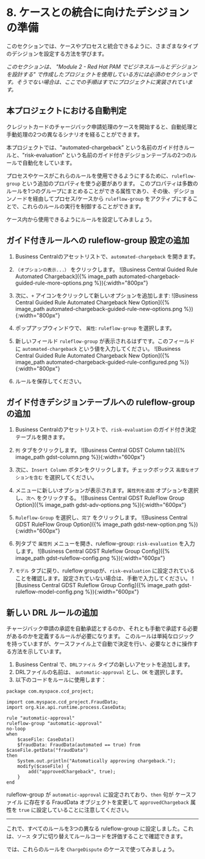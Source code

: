 # 8. ケースとの統合に向けたデシジョンの準備

このセクションでは、ケースやプロセスと統合できるように、さまざまなタイプのデシジョンを設定する方法を学びます。

_このセクションは、 "Module 2 - Red Hat PAM でビジネスルールとデシジョンを設計する" で作成したプロジェクトを使用している方には必須のセクションです。そうでない場合は、ここでの手順はすでにプロジェクトに実装されています。_

## 本プロジェクトにおける自動判定

クレジットカードのチャージバック申請処理のケースを開始すると、自動処理と手動処理の2つの異なるシナリオを経ることができます。

本プロジェクトでは、"automated-chargeback” という名前のガイド付きルールと、"risk-evaluation” という名前のガイド付きデシジョンテーブルの2つのルールで自動化をしています。

プロセスやケースがこれらのルールを使用できるようにするために、`ruleflow-group` という追加のプロパティを使う必要があります。
このプロパティは多数のルールを1つのグループにまとめることができる属性であり、その後、デシジョンノードを経由してプロセス/ケースから `ruleflow-group` をアクティブにすることで、これらのルールの実行を制御することができます。

ケース内から使用できるようにルールを設定してみましょう。

## ガイド付きルールへの ruleflow-group 設定の追加

1. Business Centralのアセットリストで、`automated-chargeback` を開きます。
2. `（オプションの表示...）` をクリックします。
  ![Business Central Guided Rule Automated Chargeback]({% image_path automated-chargeback-guided-rule-more-options.png %}){:width="800px"}

3. 次に、`+` アイコンをクリックして新しいオプションを追加します:
  ![Business Central Guided Rule Automated Chargeback New Option]({% image_path automated-chargeback-guided-rule-new-options.png %}){:width="800px"}

4. ポップアップウィンドウで、 `属性`: `ruleflow-group` を選択します。 

5. 新しいフィールド `ruleflow-group` が表示されるはずです。このフィールドに `automated-chargeback` という値を入力してください。
   ![Business Central Guided Rule Automated Chargeback New Option]({% image_path automated-chargeback-guided-rule-configured.png %}){:width="800px"}

6. ルールを保存してください。

## ガイド付きデシジョンテーブルへの ruleflow-group の追加

1. Business Centralのアセットリストで、`risk-evaluation` のガイド付き決定テーブルを開きます。
2. `列` タブをクリックします。
  ![Business Central GDST Column tab]({% image_path gdst-column.png %}){:width="600px"}
3. 次に、`Insert Column` ボタンをクリックします。チェックボックス `高度なオプションを含む` を選択してください。
4. メニューに新しいオプションが表示されます。`属性列を追加` オプションを選択し、`次へ` をクリックする。
  ![Business Central GDST RuleFlow Group Option]({% image_path gdst-adv-options.png %}){:width="600px"}

5. `Ruleflow-Group` を選択し、`完了` をクリックします。
  ![Business Central GDST RuleFlow Group Option]({% image_path gdst-new-option.png %}){:width="600px"}

6. 列タブで `属性列` メニューを開き、ruleflow-group: `risk-evaluation` を入力します。
  ![Business Central GDST Ruleflow Group Config]({% image_path gdst-ruleflow-config.png %}){:width="600px"}

7. `モデル` タブに戻り、ruleflow groupが、`risk-evaluation` に設定されていることを確認します。設定されていない場合は、手動で入力してください。
  ![Business Central GDST Ruleflow Group Config]({% image_path gdst-ruleflow-model-config.png %}){:width="600px"}


## 新しい DRL ルールの追加

チャージバック申請の承認を自動承認とするのか、それとも手動で承認する必要があるのかを定義するルールが必要になります。
このルールは単純なロジックを持っていますが、ケースファイル上で自動で決定を行い、必要なときに操作する方法を示しています。

1. Business Central で、`DRLファイル` タイプの新しいアセットを追加します。
2. DRLファイルの名前は、 `automatic-approval` とし、`OK` を選択します。
3. 以下のコードをルールに使用します：

~~~ 
package com.myspace.ccd_project;

import com.myspace.ccd_project.FraudData;
import org.kie.api.runtime.process.CaseData;

rule "automatic-approval"
ruleflow-group "automatic-approval"
no-loop
when
    $caseFile: CaseData()
    $fraudData: FraudData(automated == true) from $caseFile.getData("fraudData")
then
    System.out.println("Automatically approving chargeback.");
    modify($caseFile) {
        add("approvedChargeback", true);
    }
end
~~~

ruleflow-group が `automatic-approval` に設定されており、`then` 句が ケースファイル に存在する FraudData オブジェクトを変更して `approvedChargeback` 属性を `true` に設定していることに注意してください。


----- 

これで、すべてのルールを3つの異なる ruleflow-group に設定しました。これは、`ソース` タブに切り替えてルールコードを評価することで確認できます。

では、これらのルールを `ChargeDispute` のケースで使ってみましょう。


